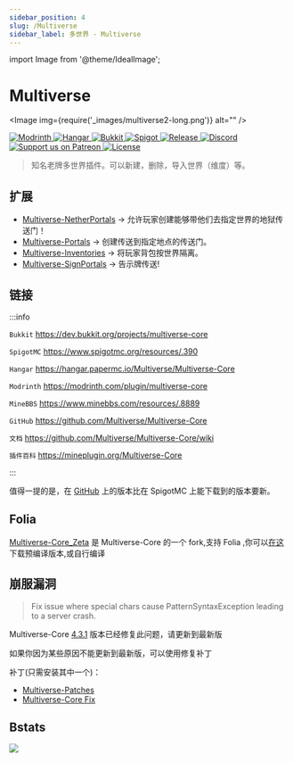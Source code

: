 ```yaml
---
sidebar_position: 4
slug: /Multiverse
sidebar_label: 多世界 - Multiverse
---
```


import Image from '@theme/IdealImage';

# Multiverse

<Image img={require('_images/multiverse2-long.png')} alt="" />

<a href="https://modrinth.com/plugin/multiverse-core">
  <img src="https://cdn.jsdmirror.cn/npm/@intergrav/devins-badges@3/assets/cozy/available/modrinth_vector.svg" class="stylish-image" alt="Modrinth" />
</a>
<a href="https://hangar.papermc.io/Multiverse/Multiverse-Core">
  <img src="https://cdn.jsdmirror.cn/npm/@intergrav/devins-badges@3/assets/cozy/available/hangar_vector.svg" class="stylish-image" alt="Hangar" />
</a>
<a href="https://dev.bukkit.org/projects/multiverse-core">
  <img src="https://cdn.jsdmirror.cn/npm/@intergrav/devins-badges@3/assets/cozy/supported/bukkit_vector.svg" class="stylish-image" alt="Bukkit" />
</a>
<a href="https://www.spigotmc.org/resources/multiverse-core.390">
  <img src="https://cdn.jsdmirror.cn/npm/@intergrav/devins-badges@3/assets/cozy/supported/spigot_vector.svg" class="stylish-image" alt="Spigot" />
</a>

<a href="https://github.com/DecentSoftware-eu/DecentHolograms/releases">
  <img src="https://img.shields.io/github/v/release/Multiverse/Multiverse-Core" class="stylish-image" alt="Release" />
</a>
<a href="https://discord.gg/NZtfKky">
  <img src="https://img.shields.io/discord/325459248047980545?label=discord&logo=discord" class="stylish-image" alt="Discord" />
</a>
<a href="https://patreon.com/dumptruckman">
  <img src="https://img.shields.io/badge/donate-patreon-white?logo=patreon" class="stylish-image" alt="Support us on Patreon" />
</a>
<a href="https://github.com/Multiverse/Multiverse-Core/blob/main/LICENSE.md">
  <img src="https://img.shields.io/github/license/Multiverse/Multiverse-Core?color=blue" class="stylish-image" alt="License" />
</a>

> 知名老牌多世界插件。可以新建，删除，导入世界（维度）等。

## 扩展

- [Multiverse-NetherPortals](https://github.com/Multiverse/Multiverse-NetherPortals) -> 允许玩家创建能够带他们去指定世界的地狱传送门！
- [Multiverse-Portals](https://github.com/Multiverse/Multiverse-Portals) -> 创建传送到指定地点的传送门。
- [Multiverse-Inventories](https://github.com/Multiverse/Multiverse-Inventories) -> 将玩家背包按世界隔离。
- [Multiverse-SignPortals](https://github.com/Multiverse/Multiverse-SignPortals) -> 告示牌传送!

## 链接

:::info

`Bukkit` https://dev.bukkit.org/projects/multiverse-core

`SpigotMC` https://www.spigotmc.org/resources/.390

`Hangar` https://hangar.papermc.io/Multiverse/Multiverse-Core

`Modrinth` https://modrinth.com/plugin/multiverse-core

`MineBBS` https://www.minebbs.com/resources/.8889

`GitHub` https://github.com/Multiverse/Multiverse-Core

`文档` https://github.com/Multiverse/Multiverse-Core/wiki

`插件百科` https://mineplugin.org/Multiverse-Core

:::

值得一提的是，在 [GitHub](https://github.com/Multiverse/Multiverse-Core/releases) 上的版本比在 SpigotMC 上能下载到的版本要新。

## Folia

[Multiverse-Core_Zeta](https://github.com/RenYuan-MC/Multiverse-Core_Zeta) 是 Multiverse-Core 的一个 fork,支持 Folia
,你可以[在这](https://dl.8aka.org/plugins/multiverse-core-4.3.14-zeta_folia-experimental.jar) 下载预编译版本,或自行编译

## 崩服漏洞

> Fix issue where special chars cause PatternSyntaxException leading to a server crash.

Multiverse-Core [4.3.1](https://www.spigotmc.org/resources/multiverse-core.390/update?update=424085) 版本已经修复此问题，请更新到最新版

如果你因为某些原因不能更新到最新版，可以使用修复补丁

补丁(只需安装其中一个)：

- [Multiverse-Patches](https://www.spigotmc.org/resources/.96390)
- [Multiverse-Core Fix](https://www.spigotmc.org/resources/.70218)

## Bstats

[![](https://bstats.org/signatures/bukkit/Multiverse-Core.svg)](https://bstats.org/plugin/bukkit/Multiverse-Core/7765)
